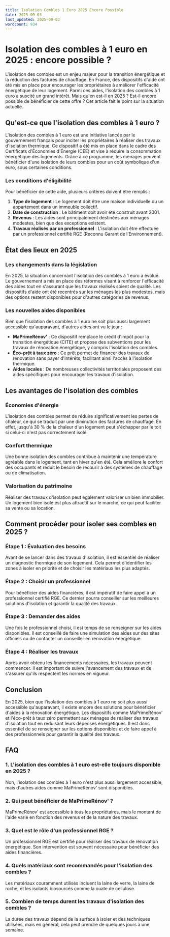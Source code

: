 ```yaml
---
title: Isolation Combles 1 Euro 2025 Encore Possible
date: 2025-09-03
last_updated: 2025-09-03
wordcount: 934
---
```


# Isolation des combles à 1 euro en 2025 : encore possible ?

L'isolation des combles est un enjeu majeur pour la transition énergétique et la réduction des factures de chauffage. En France, des dispositifs d'aide ont été mis en place pour encourager les propriétaires à améliorer l'efficacité énergétique de leur logement. Parmi ces aides, l'isolation des combles à 1 euro a suscité un grand intérêt. Mais qu'en est-il en 2025 ? Est-il encore possible de bénéficier de cette offre ? Cet article fait le point sur la situation actuelle.

## Qu'est-ce que l'isolation des combles à 1 euro ?

L'isolation des combles à 1 euro est une initiative lancée par le gouvernement français pour inciter les propriétaires à réaliser des travaux d'isolation thermique. Ce dispositif a été mis en place dans le cadre des Certificats d'Économies d'Énergie (CEE) et vise à réduire la consommation énergétique des logements. Grâce à ce programme, les ménages peuvent bénéficier d'une isolation de leurs combles pour un coût symbolique d'un euro, sous certaines conditions.

### Les conditions d'éligibilité

Pour bénéficier de cette aide, plusieurs critères doivent être remplis :

1. **Type de logement** : Le logement doit être une maison individuelle ou un appartement dans un immeuble collectif.
2. **Date de construction** : Le bâtiment doit avoir été construit avant 2001.
3. **Revenus** : Les aides sont principalement destinées aux ménages modestes, bien que des exceptions existent.
4. **Travaux réalisés par un professionnel** : L'isolation doit être effectuée par un professionnel certifié RGE (Reconnu Garant de l’Environnement).

## État des lieux en 2025

### Les changements dans la législation

En 2025, la situation concernant l'isolation des combles à 1 euro a évolué. Le gouvernement a mis en place des réformes visant à renforcer l'efficacité des aides tout en s'assurant que les travaux réalisés soient de qualité. Les dispositifs d'aide ont été recentrés sur les ménages les plus modestes, mais des options restent disponibles pour d'autres catégories de revenus.

### Les nouvelles aides disponibles

Bien que l'isolation des combles à 1 euro ne soit plus aussi largement accessible qu'auparavant, d'autres aides ont vu le jour :

- **MaPrimeRénov'** : Ce dispositif remplace le crédit d'impôt pour la transition énergétique (CITE) et propose des subventions pour les travaux de rénovation énergétique, y compris l'isolation des combles.
- **Éco-prêt à taux zéro** : Ce prêt permet de financer des travaux de rénovation sans payer d'intérêts, facilitant ainsi l'accès à l'isolation thermique.
- **Aides locales** : De nombreuses collectivités territoriales proposent des aides spécifiques pour encourager les travaux d'isolation.

## Les avantages de l'isolation des combles

### Économies d'énergie

L'isolation des combles permet de réduire significativement les pertes de chaleur, ce qui se traduit par une diminution des factures de chauffage. En effet, jusqu'à 30 % de la chaleur d'un logement peut s'échapper par le toit si celui-ci n'est pas correctement isolé.

### Confort thermique

Une bonne isolation des combles contribue à maintenir une température agréable dans le logement, tant en hiver qu'en été. Cela améliore le confort des occupants et réduit le besoin de recourir à des systèmes de chauffage ou de climatisation.

### Valorisation du patrimoine

Réaliser des travaux d'isolation peut également valoriser un bien immobilier. Un logement bien isolé est plus attractif sur le marché, ce qui peut faciliter sa vente ou sa location.

## Comment procéder pour isoler ses combles en 2025 ?

### Étape 1 : Évaluation des besoins

Avant de se lancer dans des travaux d'isolation, il est essentiel de réaliser un diagnostic thermique de son logement. Cela permet d'identifier les zones à isoler en priorité et de choisir les matériaux les plus adaptés.

### Étape 2 : Choisir un professionnel

Pour bénéficier des aides financières, il est impératif de faire appel à un professionnel certifié RGE. Ce dernier pourra conseiller sur les meilleures solutions d'isolation et garantir la qualité des travaux.

### Étape 3 : Demander des aides

Une fois le professionnel choisi, il est temps de se renseigner sur les aides disponibles. Il est conseillé de faire une simulation des aides sur des sites officiels ou de contacter un conseiller en rénovation énergétique.

### Étape 4 : Réaliser les travaux

Après avoir obtenu les financements nécessaires, les travaux peuvent commencer. Il est important de suivre l'avancement des travaux et de s'assurer qu'ils respectent les normes en vigueur.

## Conclusion

En 2025, bien que l'isolation des combles à 1 euro ne soit plus aussi accessible qu'auparavant, il existe encore des solutions pour bénéficier d'aides à la rénovation énergétique. Les dispositifs comme MaPrimeRénov' et l'éco-prêt à taux zéro permettent aux ménages de réaliser des travaux d'isolation tout en réduisant leurs dépenses énergétiques. Il est donc essentiel de se renseigner sur les options disponibles et de faire appel à des professionnels pour garantir la qualité des travaux.

## FAQ

### 1. L'isolation des combles à 1 euro est-elle toujours disponible en 2025 ?

Non, l'isolation des combles à 1 euro n'est plus aussi largement accessible, mais d'autres aides comme MaPrimeRénov' sont disponibles.

### 2. Qui peut bénéficier de MaPrimeRénov' ?

MaPrimeRénov' est accessible à tous les propriétaires, mais le montant de l'aide varie en fonction des revenus et de la nature des travaux.

### 3. Quel est le rôle d'un professionnel RGE ?

Un professionnel RGE est certifié pour réaliser des travaux de rénovation énergétique. Son intervention est souvent nécessaire pour bénéficier des aides financières.

### 4. Quels matériaux sont recommandés pour l'isolation des combles ?

Les matériaux couramment utilisés incluent la laine de verre, la laine de roche, et les isolants biosourcés comme la ouate de cellulose.

### 5. Combien de temps durent les travaux d'isolation des combles ?

La durée des travaux dépend de la surface à isoler et des techniques utilisées, mais en général, cela peut prendre de quelques jours à une semaine.